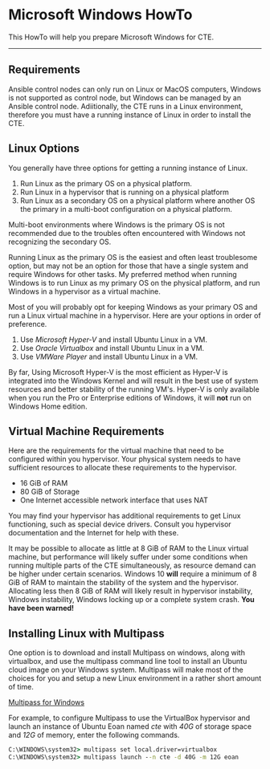 # Microsoft Windows HowTo

This HowTo will help you prepare Microsoft Windows for CTE.

---

## Requirements

Ansible control nodes can only run on Linux or MacOS computers, Windows is not supported as control node, but Windows can be managed by an Ansible control node.  Adiitionally, the CTE runs in a Linux environment, therefore you must have a running instance of Linux in order to install the CTE.

## Linux Options

You generally have three options for getting a running instance of Linux.

1. Run Linux as the primary OS on a physical platform.
2. Run Linux in a hypervisor that is running on a physical platform
3. Run Linux as a secondary OS on a physical platform where another OS the primary in a multi-boot configuration on a physical platform.

Multi-boot environments where Windows is the primary OS is not recommended due to the troubles often encountered with Windows not recognizing the secondary OS.

Running Linux as the primary OS is the easiest and often least troublesome option, but may not be an option for those that have a single system and require Windows for other tasks.  My preferred method when running Windows is to run Linux as my primary OS on the physical platform, and run Windows in a hypervisor as a virtual machine.

Most of you will probably opt for keeping Windows as your primary OS and run a Linux virtual machine in a hypervisor.  Here are your options in order of preference.

1. Use *Microsoft Hyper-V* and install Ubuntu Linux in a VM.
2. Use *Oracle Virtualbox* and install Ubuntu Linux in a VM.
3. Use *VMWare Player* and install Ubuntu Linux in a VM.

By far, Using Microsoft Hyper-V is the most efficient as Hyper-V is integrated into the Windows Kernel and will result in the best use of system resources and better stability of the running VM's.  Hyper-V is only available when you run the Pro or Enterprise editions of Windows, it will **not** run on Windows Home edition.

## Virtual Machine Requirements

Here are the requirements for the virtual machine that need to be configured within you hypervisor.  Your physical system needs to have sufficient resources to allocate these requirements to the hypervisor.

* 16 GiB of RAM
* 80 GiB of Storage
* One Internet accessible network interface that uses NAT

You may find your hypervisor has additional requirements to get Linux functioning, such as special device drivers.  Consult you hypervisor documentation and the Internet for help with these.

It may be possible to allocate as little at 8 GiB of RAM to the Linux virtual machine, but performance will likely suffer under some conditions when running multiple parts of the CTE simultaneously, as resource demand can be higher under certain scenarios.  Windows 10 **will** require a minimum of 8 GiB of RAM to maintain the stability of the system and the hypervisor.  Allocating less then 8 GiB of RAM will likely result in hypervisor instability, Windows instability, Windows locking up or a complete system crash.  **You have been warned!**

## Installing Linux with Multipass

One option is to download and install Multipass on windows, along with virtualbox, and use the multipass command line tool to install an Ubuntu cloud image on your Windows system.  Multipass will make most of the choices for you and setup a new Linux environment in a rather short amount of time.

[Multipass for Windows](https://multipass.run/docs/installing-on-windows "How to intall Multipass on Windows")

For example, to configure Multipass to use the VirtualBox hypervisor and launch an instance of Ubuntu Eoan named *cte* with *40G* of storage space and *12G* of memory, enter the following commands.

```cmd
C:\WINDOWS\system32> multipass set local.driver=virtualbox
C:\WINDOWS\system32> multipass launch --n cte -d 40G -m 12G eoan
```
